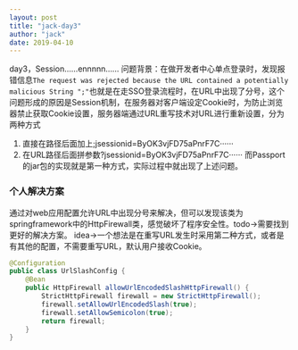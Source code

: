 ```yaml
---
layout: post
title: "jack-day3"
author: "jack"
date: 2019-04-10
---
```

day3，Session……ennnnn……<!-- more -->
问题背景：在做开发者中心单点登录时，发现报错信息`The request was rejected because the URL contained a potentially malicious String ";"`也就是在走SSO登录流程时，在URL中出现了分号，这个问题形成的原因是Session机制，在服务器对客户端设定Cookie时，为防止浏览器禁止获取Cookie设置，服务器端通过URL重写技术对URL进行重新设置，分为两种方式
1. 直接在路径后面加上;jsessionid=ByOK3vjFD75aPnrF7C······
2. 在URL路径后面拼参数?jsessionid=ByOK3vjFD75aPnrF7C······
而Passport的jar包的实现就是第一种方式，实际过程中就出现了上述问题。
### 个人解决方案
通过对web应用配置允许URL中出现分号来解决，但可以发现该类为springframework中的HttpFirewall类，感觉破坏了程序安全性。todo->需要找到更好的解决方案。
idea->一个想法是在重写URL发生时采用第二种方式，或者是有其他的配置，不需要重写URL，默认用户接收Cookie。
```java
@Configuration
public class UrlSlashConfig {
    @Bean
    public HttpFirewall allowUrlEncodedSlashHttpFirewall() {
        StrictHttpFirewall firewall = new StrictHttpFirewall();
        firewall.setAllowUrlEncodedSlash(true);
        firewall.setAllowSemicolon(true);
        return firewall;
    }
}
